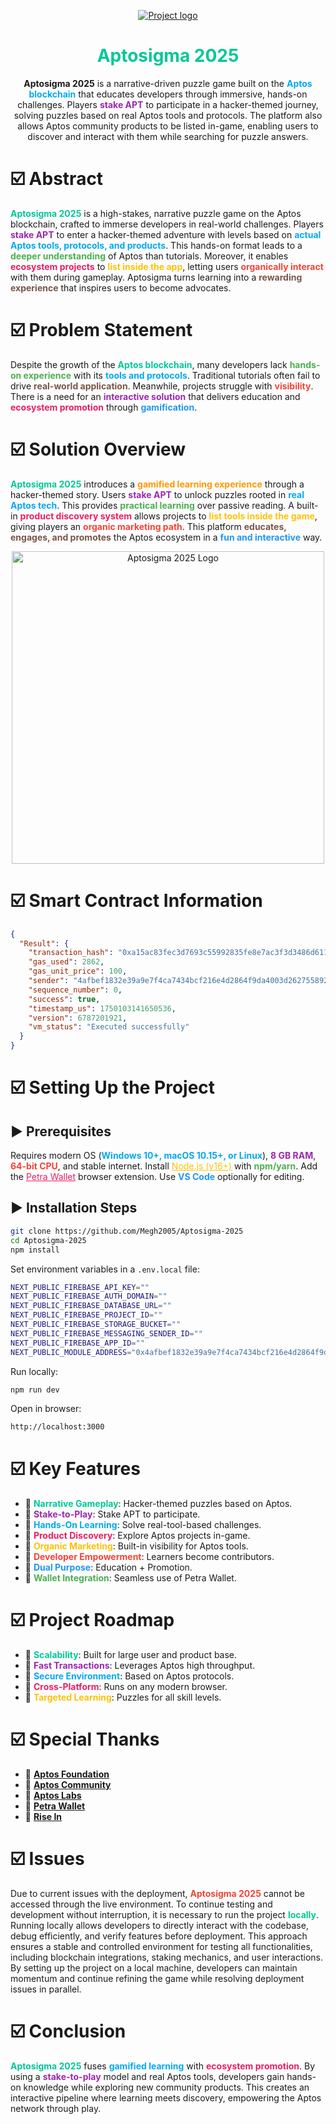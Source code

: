 <p align="center">
  <a href="" rel="noopener">
    <img src="https://i.imgur.com/AZ2iWek.png" alt="Project logo">
  </a>
</p>

<h1 align="center" style="color:#00C896;">Aptosigma 2025</h1>

<p align="center">
  <b>Aptosigma 2025</b> is a narrative-driven puzzle game built on the <b style="color:#03A9F4;">Aptos blockchain</b> that educates developers through immersive, hands-on challenges. Players <b style="color:#9C27B0;">stake APT</b> to participate in a hacker-themed journey, solving puzzles based on real Aptos tools and protocols. The platform also allows Aptos community products to be listed in-game, enabling users to discover and interact with them while searching for puzzle answers.
</p>



# ☑️ Abstract

<p>
  <strong style="color:#00C896;">Aptosigma 2025</strong> is a high-stakes, narrative puzzle game on the Aptos blockchain, crafted to immerse developers in real-world challenges. Players <strong style="color:#9C27B0;">stake APT</strong> to enter a hacker-themed adventure with levels based on <strong style="color:#03A9F4;">actual Aptos tools, protocols, and products</strong>. This hands-on format leads to a <strong style="color:#4CAF50;">deeper understanding</strong> of Aptos than tutorials. Moreover, it enables <strong style="color:#E91E63;">ecosystem projects</strong> to <strong style="color:#FFC107;">list inside the app</strong>, letting users <strong style="color:#F44336;">organically interact</strong> with them during gameplay. Aptosigma turns learning into a <strong style="color:#795548;">rewarding experience</strong> that inspires users to become advocates.
</p>

# ☑️ Problem Statement

<p>
  Despite the growth of the <span style="color:#00C896;"><strong>Aptos blockchain</strong></span>, many developers lack <span style="color:#4CAF50;"><strong>hands-on experience</strong></span> with its <span style="color:#03A9F4;"><strong>tools and protocols</strong></span>. Traditional tutorials often fail to drive <span style="color:#795548;"><strong>real-world application</strong></span>. Meanwhile, projects struggle with <span style="color:#F44336;"><strong>visibility</strong></span>. There is a need for an <span style="color:#9C27B0;"><strong>interactive solution</strong></span> that delivers education and <span style="color:#E91E63;"><strong>ecosystem promotion</strong></span> through <span style="color:#2196F3;"><strong>gamification</strong></span>.
</p>

# ☑️ Solution Overview

<p>
  <span style="color:#00C896;"><strong>Aptosigma 2025</strong></span> introduces a <span style="color:#FF9800;"><strong>gamified learning experience</strong></span> through a hacker-themed story. Users <span style="color:#9C27B0;"><strong>stake APT</strong></span> to unlock puzzles rooted in <span style="color:#03A9F4;"><strong>real Aptos tech</strong></span>. This provides <span style="color:#4CAF50;"><strong>practical learning</strong></span> over passive reading. A built-in <span style="color:#E91E63;"><strong>product discovery system</strong></span> allows projects to <span style="color:#FFC107;"><strong>list tools inside the game</strong></span>, giving players an <span style="color:#F44336;"><strong>organic marketing path</strong></span>. This platform <span style="color:#795548;"><strong>educates, engages, and promotes</strong></span> the Aptos ecosystem in a <span style="color:#2196F3;"><strong>fun and interactive</strong></span> way.
</p>

<p align="center">
  <img src="https://res.cloudinary.com/dmbxx03vp/image/upload/v1750156501/ChatGPT_Image_Jun_17_2025_03_31_24_PM_dcebsm.png" alt="Aptosigma 2025 Logo" width="500" />
</p>

# ☑️ Smart Contract Information

```json
{
  "Result": {
    "transaction_hash": "0xa15ac83fec3d7693c55992835fe8e7ac3f3d3486d61193aa411176f0f4d32d58",
    "gas_used": 2862,
    "gas_unit_price": 100,
    "sender": "4afbef1832e39a9e7f4ca7434bcf216e4d2864f9da4003d2627558928ac30f54",
    "sequence_number": 0,
    "success": true,
    "timestamp_us": 1750103141650536,
    "version": 6787201921,
    "vm_status": "Executed successfully"
  }
}
```

# ☑️ Setting Up the Project

## ▶️ Prerequisites

<p>
  Requires modern OS (<strong style="color:#03A9F4;">Windows 10+, macOS 10.15+, or Linux</strong>), <strong style="color:#9C27B0;">8 GB RAM</strong>, <strong style="color:#F44336;">64-bit CPU</strong>, and stable internet. Install <a href="https://nodejs.org/" target="_blank" style="color:#FFC107;">Node.js (v16+)</a> with <strong style="color:#4CAF50;">npm/yarn</strong>. Add the <a href="https://petra.app/" target="_blank" style="color:#E91E63;">Petra Wallet</a> browser extension. Use <strong style="color:#2196F3;">VS Code</strong> optionally for editing.
</p>

## ▶️ Installation Steps

```bash
git clone https://github.com/Megh2005/Aptosigma-2025
cd Aptosigma-2025
npm install
```

Set environment variables in a `.env.local` file:
```bash
NEXT_PUBLIC_FIREBASE_API_KEY=""
NEXT_PUBLIC_FIREBASE_AUTH_DOMAIN=""
NEXT_PUBLIC_FIREBASE_DATABASE_URL=""
NEXT_PUBLIC_FIREBASE_PROJECT_ID=""
NEXT_PUBLIC_FIREBASE_STORAGE_BUCKET=""
NEXT_PUBLIC_FIREBASE_MESSAGING_SENDER_ID=""
NEXT_PUBLIC_FIREBASE_APP_ID=""
NEXT_PUBLIC_MODULE_ADDRESS="0x4afbef1832e39a9e7f4ca7434bcf216e4d2864f9da4003d2627558928ac30f54"
```

Run locally:
```bash
npm run dev
```
Open in browser:
```bash
http://localhost:3000
```

# ☑️ Key Features

- 🔑 <span style="color:#00C896;"><strong>Narrative Gameplay</strong></span>: Hacker-themed puzzles based on Aptos.
- 🔑 <span style="color:#9C27B0;"><strong>Stake-to-Play</strong></span>: Stake APT to participate.
- 🔑 <span style="color:#03A9F4;"><strong>Hands-On Learning</strong></span>: Solve real-tool-based challenges.
- 🔑 <span style="color:#E91E63;"><strong>Product Discovery</strong></span>: Explore Aptos projects in-game.
- 🔑 <span style="color:#FFC107;"><strong>Organic Marketing</strong></span>: Built-in visibility for Aptos tools.
- 🔑 <span style="color:#F44336;"><strong>Developer Empowerment</strong></span>: Learners become contributors.
- 🔑 <span style="color:#2196F3;"><strong>Dual Purpose</strong></span>: Education + Promotion.
- 🔑 <span style="color:#4CAF50;"><strong>Wallet Integration</strong></span>: Seamless use of Petra Wallet.

# ☑️ Project Roadmap

- 🚀 <span style="color:#00C896;"><strong>Scalability</strong></span>: Built for large user and product base.
- 🚀 <span style="color:#9C27B0;"><strong>Fast Transactions</strong></span>: Leverages Aptos high throughput.
- 🚀 <span style="color:#03A9F4;"><strong>Secure Environment</strong></span>: Based on Aptos protocols.
- 🚀 <span style="color:#E91E63;"><strong>Cross-Platform</strong></span>: Runs on any modern browser.
- 🚀 <span style="color:#FFC107;"><strong>Targeted Learning</strong></span>: Puzzles for all skill levels.

# ☑️ Special Thanks

- 🔴 **[Aptos Foundation](https://aptos.foundation/)**
- 🔴 **[Aptos Community](https://aptos.dev/)**
- 🔴 **[Aptos Labs](https://aptoslabs.com/)**
- 🔴 **[Petra Wallet](https://petra.app/)**
- 🔴 **[Rise In](https://risein.com/)**

# ☑️ Issues
<p>
  Due to current issues with the deployment, <strong style="color:#F44336;">Aptosigma 2025</strong> cannot be accessed through the live environment. To continue testing and development without interruption, it is necessary to run the project <strong style="color:#00C896;">locally</strong>. Running locally allows developers to directly interact with the codebase, debug efficiently, and verify features before deployment. This approach ensures a stable and controlled environment for testing all functionalities, including blockchain integrations, staking mechanics, and user interactions. By setting up the project on a local machine, developers can maintain momentum and continue refining the game while resolving deployment issues in parallel.
</p>

# ☑️ Conclusion

<p>
  <strong style="color:#00C896;">Aptosigma 2025</strong> fuses <strong style="color:#03A9F4;">gamified learning</strong> with <strong style="color:#E91E63;">ecosystem promotion</strong>. By using a <strong style="color:#9C27B0;">stake-to-play</strong> model and real Aptos tools, developers gain hands-on knowledge while exploring new community products. This creates an interactive pipeline where learning meets discovery, empowering the Aptos network through play.
</p>